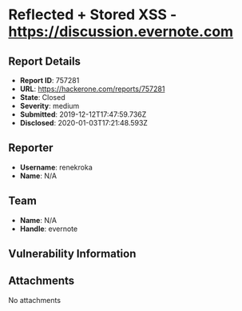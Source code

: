 # Reflected + Stored XSS - https://discussion.evernote.com

## Report Details
- **Report ID**: 757281
- **URL**: https://hackerone.com/reports/757281
- **State**: Closed
- **Severity**: medium
- **Submitted**: 2019-12-12T17:47:59.736Z
- **Disclosed**: 2020-01-03T17:21:48.593Z

## Reporter
- **Username**: renekroka
- **Name**: N/A

## Team
- **Name**: N/A
- **Handle**: evernote

## Vulnerability Information


## Attachments
No attachments
